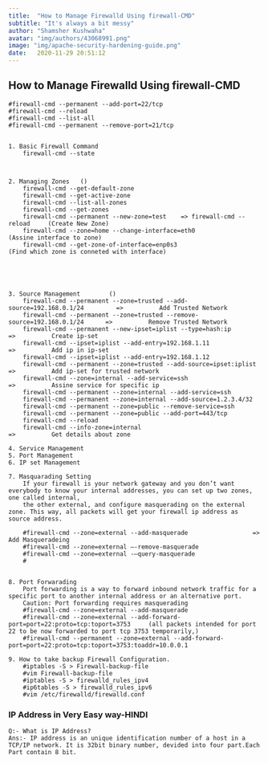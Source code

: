 ```yaml
---
title:  "How to Manage Firewalld Using firewall-CMD"
subtitle: "It's always a bit messy"
author: "Shamsher Kushwaha"
avatar: "img/authors/43068991.png"
image: "img/apache-security-hardening-guide.png"
date:   2020-11-29 20:51:12
---
```


## How to Manage Firewalld Using firewall-CMD

	#firewall-cmd --permanent --add-port=22/tcp
	#firewall-cmd --reload
	#firewall-cmd --list-all
	#firewall-cmd --permanent --remove-port=21/tcp


	1. Basic Firewall Command 
		firewall-cmd --state
			
		

	2. Managing Zones	()
		firewall-cmd --get-default-zone  
		firewall-cmd --get-active-zone
		firewall-cmd --list-all-zones
		firewall-cmd --get-zones
		firewall-cmd --permanent --new-zone=test    => firewall-cmd --reload     (Create New Zone)
		firewall-cmd --zone=home --change-interface=eth0						 (Assine interface to zone)
		firewall-cmd --get-zone-of-interface=enp0s3								 (Find which zone is conneted with interface)
		
		
		
		

	3. Source Management		()
		firewall-cmd --permanent --zone=trusted --add-source=192.168.0.1/24			=>			Add Trusted Network
		firewall-cmd --permanent --zone=trusted --remove-source=192.168.0.1/24		=>			Remove Trusted Network
		firewall-cmd --permanent --new-ipset=iplist --type=hash:ip					=>			Create ip-set
		firewall-cmd --ipset=iplist --add-entry=192.168.1.11						=>			Add ip in ip-set
		firewall-cmd --ipset=iplist --add-entry=192.168.1.12
		firewall-cmd --permanent --zone=trusted --add-source=ipset:iplist			=>			Add ip-set for trusted network
		firewall-cmd --zone=internal --add-service=ssh								=>			Assine service for specific ip
		firewall-cmd --permanent --zone=internal --add-service=ssh 
		firewall-cmd --permanent --zone=internal --add-source=1.2.3.4/32 
		firewall-cmd --permanent --zone=public --remove-service=ssh 
		firewall-cmd --permanent --zone=public --add-port=443/tcp		
		firewall-cmd --reload
		firewall-cmd --info-zone=internal											=>			Get details about zone
		
	4. Service Management
	5. Port Management
	6. IP set Management

	7. Masquarading Setting 
		If your firewall is your network gateway and you don’t want everybody to know your internal addresses, you can set up two zones, one called internal, 
		the other external, and configure masquerading on the external zone. This way, all packets will get your firewall ip address as source address.
		
		#firewall-cmd --zone=external --add-masquerade					=>		Add Masqueradeing 
		#firewall-cmd --zone=external –-remove-masquerade
		#firewall-cmd --zone=external -–query-masquerade
		#
		
		
	8. Port Forwarading
		Port forwarding is a way to forward inbound network traffic for a specific port to another internal address or an alternative port.
		Caution: Port forwarding requires masquerading 
		#firewall-cmd --zone=external --add-masquerade
		#firewall-cmd --zone=external --add-forward-port=port=22:proto=tcp:toport=3753     (all packets intended for port 22 to be now forwarded to port tcp 3753 temporarily,)
		#firewall-cmd --permanent --zone=external --add-forward-port=port=22:proto=tcp:toport=3753:toaddr=10.0.0.1
		
	9. How to take backup Firewall Configuration.
		#iptables -S > Firewall-backup-file
		#vim Firewall-backup-file
		#iptables -S > firewalld_rules_ipv4
		#ip6tables -S > firewalld_rules_ipv6
		#vim /etc/firewalld/firewalld.conf
	


### IP Address in Very Easy way-HINDI

	Q:- What is IP Address?
	Ans:- IP address is an unique identification number of a host in a TCP/IP network. It is 32bit binary number, devided into four part.Each Part contain 8 bit.














